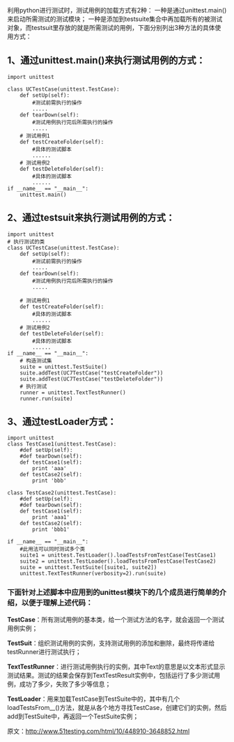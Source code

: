利用python进行测试时，测试用例的加载方式有2种：
  一种是通过unittest.main()来启动所需测试的测试模块；
  一种是添加到testsuite集合中再加载所有的被测试对象，而testsuit里存放的就是所需测试的用例，下面分别列出3种方法的具体使用方式：
## 1、通过unittest.main()来执行测试用例的方式：

```
import unittest 

class UCTestCase(unittest.TestCase):
    def setUp(self):
        #测试前需执行的操作
        .....      
    def tearDown(self):
        #测试用例执行完后所需执行的操作
        .....      
    # 测试用例1
    def testCreateFolder(self):
        #具体的测试脚本
        ......      
    # 测试用例2
    def testDeleteFolder(self):
        #具体的测试脚本
        ......       
if __name__ == "__main__":
    unittest.main()
```

## 2、通过testsuit来执行测试用例的方式：

```
import unittest 
# 执行测试的类
class UCTestCase(unittest.TestCase):
    def setUp(self):
        #测试前需执行的操作
        .....       
    def tearDown(self):
        #测试用例执行完后所需执行的操作
        .....
       
    # 测试用例1
    def testCreateFolder(self):
        #具体的测试脚本
        ......      
    # 测试用例2
    def testDeleteFolder(self):
        #具体的测试脚本
        ......       
if __name__ == "__main__":
    # 构造测试集
    suite = unittest.TestSuite()
    suite.addTest(UC7TestCase("testCreateFolder"))
    suite.addTest(UC7TestCase("testDeleteFolder")) 
    # 执行测试
    runner = unittest.TextTestRunner()
    runner.run(suite)
```

## 3、通过testLoader方式：

```
import unittest 
class TestCase1(unittest.TestCase):
    #def setUp(self):
    #def tearDown(self):
    def testCase1(self):
        print 'aaa'      
    def testCase2(self):
        print 'bbb'
  
class TestCase2(unittest.TestCase):
    #def setUp(self):
    #def tearDown(self):
    def testCase1(self):
        print 'aaa1'  
    def testCase2(self):
        print 'bbb1'
        
if __name__ == "__main__":
    #此用法可以同时测试多个类
    suite1 = unittest.TestLoader().loadTestsFromTestCase(TestCase1) 
    suite2 = unittest.TestLoader().loadTestsFromTestCase(TestCase2) 
    suite = unittest.TestSuite([suite1, suite2]) 
    unittest.TextTestRunner(verbosity=2).run(suite)
 ```

### 下面针对上述脚本中应用到的unittest模块下的几个成员进行简单的介绍，以便于理解上述代码：
 **TestCase**：所有测试用例的基本类，给一个测试方法的名字，就会返回一个测试用例实例；
 
 **TestSuit**：组织测试用例的实例，支持测试用例的添加和删除，最终将传递给  testRunner进行测试执行；
 
 **TextTestRunner**：进行测试用例执行的实例，其中Text的意思是以文本形式显示测试结果。测试的结果会保存到TextTestResult实例中，包括运行了多少测试用例，成功了多少，失败了多少等信息；
 
 **TestLoader**：用来加载TestCase到TestSuite中的，其中有几个  loadTestsFrom__()方法，就是从各个地方寻找TestCase，创建它们的实例，然后add到TestSuite中，再返回一个TestSuite实例；

 

原文：http://www.51testing.com/html/10/448910-3648852.html
